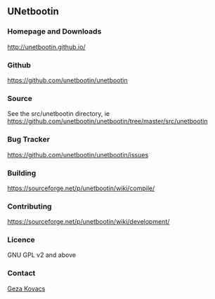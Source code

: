UNetbootin
----------

### Homepage and Downloads

http://unetbootin.github.io/

### Github

https://github.com/unetbootin/unetbootin

### Source

See the src/unetbootin directory, ie https://github.com/unetbootin/unetbootin/tree/master/src/unetbootin

### Bug Tracker

https://github.com/unetbootin/unetbootin/issues

### Building

https://sourceforge.net/p/unetbootin/wiki/compile/

### Contributing

https://sourceforge.net/p/unetbootin/wiki/development/

### Licence

GNU GPL v2 and above

### Contact

[Geza Kovacs](http://gkovacs.com)

